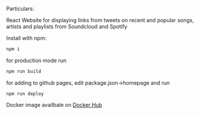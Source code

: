 Particulars:

React Website for displaying links from tweets on recent and popular songs, artists and playlists from Soundcloud and Spotify

Install with npm:

```sh
npm i
```

for production mode run 
```sh
npm run build
```

for adding to github pages, edit package.json->homepage and run
```shell
npm run deploy
```
Docker image availbale on [Docker Hub](https://hub.docker.com/repository/docker/thesct22/musicfinder-frontend)
